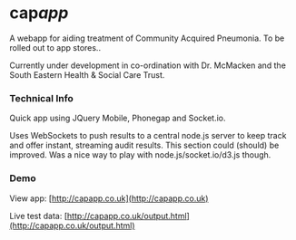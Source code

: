 **cap***app*
============

A webapp for aiding treatment of Community Acquired Pneumonia. To be rolled out to app stores..

Currently under development in co-ordination with Dr. McMacken and the South Eastern Health &amp; Social Care Trust.

### Technical Info

Quick app using JQuery Mobile, Phonegap and Socket.io.

Uses WebSockets to push results to a central node.js server to keep track and offer instant, streaming audit results. This section could (should) be improved. Was a nice way to play with node.js/socket.io/d3.js though.

### Demo

View app: [http://capapp.co.uk](http://capapp.co.uk)  

Live test data: [http://capapp.co.uk/output.html](http://capapp.co.uk/output.html) 